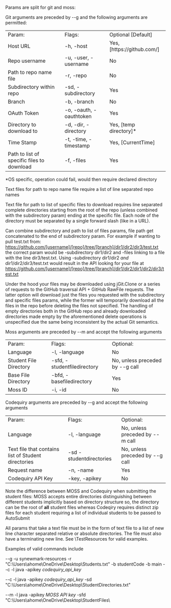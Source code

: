 Params are split for git and moss:

Git arguments are preceded by --g and the following arguments are permitted:


<table>
  <tr>
   <td>Param:
   </td>
   <td>Flags:
   </td>
   <td>Optional [Default]
   </td>
  </tr>
  <tr>
   <td>Host URL
   </td>
   <td>-h, -host
   </td>
   <td>Yes, [https://github.com/]
   </td>
  </tr>
  <tr>
   <td>Repo username
   </td>
   <td>-u, -user, -username
   </td>
   <td>No
   </td>
  </tr>
  <tr>
   <td>Path to repo name file
   </td>
   <td>-r, -repo
   </td>
   <td>No
   </td>
  </tr>
  <tr>
   <td>Subdirectory within repo
   </td>
   <td>-sd, -subdirectory
   </td>
   <td>Yes
   </td>
  </tr>
  <tr>
   <td>Branch
   </td>
   <td>-b, -branch
   </td>
   <td>No
   </td>
  </tr>
  <tr>
   <td>OAuth Token
   </td>
   <td>-o, -oauth, -oauthtoken
   </td>
   <td>Yes
   </td>
  </tr>
  <tr>
   <td>Directory to download to
   </td>
   <td>-d, -dir, -directory
   </td>
   <td>Yes, [temp directory]*
   </td>
  </tr>
  <tr>
   <td>Time Stamp
   </td>
   <td>-t, -time, -timestamp
   </td>
   <td>Yes, [CurrentTime]
   </td>
  </tr>
  <tr>
   <td>Path to list of specific files to download
   </td>
   <td>-f, -files
   </td>
   <td>Yes
   </td>
  </tr>
</table>


*OS specific, operation could fail, would then require declared directory

Text files for path to repo name file require a list of line separated repo names

Text file for path to list of specific files to download requires line separated complete directories starting from the root of the repo (unless combined with the subdirectory param) ending at the specific file. Each node of the directory must be separated by a single forward slash (like in a URL).

Can combine subdirectory and path to list of files params, file path get concatenated to the end of subdirectory param. For example if wanting to pull test.txt from: https://github.com/[username]/[repo]/tree/[branch]/dir1/dir2/dir3/test.txt the correct param would be -subdirectory dir1/dir2 and -files linking to a file with the line dir3/test.txt. Using -subdirectory dir1/dir2 _and_ dir1/dir2/dir3/test.txt would result in the API looking for your file at https://github.com/[username]/[repo]/tree/[branch]/dir1/dir2/dir1/dir2/dir3/test.txt 

Under the hood your files may be downloaded using jGit.Clone or a series of requests to the GitHub traversal API + GitHub RawFile requests. The latter option will download just the files you requested with the subdirectory and specific files params, while the former will temporarily download all the files in the repo before deleting the files not specified. The handling of empty directories both in the GitHub repo and already downloaded directories made empty by the aforementioned delete operations is unspecified due the same being inconsistent by the actual Git semantics. 

Moss arguments are preceded by --m and accept the following arguments 


<table>
  <tr>
   <td>Param: 
   </td>
   <td>Flags: 
   </td>
   <td>Optional:
   </td>
  </tr>
  <tr>
   <td>Language
   </td>
   <td>-l, -language
   </td>
   <td>No
   </td>
  </tr>
  <tr>
   <td>Student File Directory
   </td>
   <td>-sfd, -studentfiledirectory
   </td>
   <td>No, unless preceded by --g call
   </td>
  </tr>
  <tr>
   <td>Base File Directory
   </td>
   <td>-bfd, -basefiledirectory
   </td>
   <td>Yes
   </td>
  </tr>
  <tr>
   <td>Moss ID
   </td>
   <td>-i, -id
   </td>
   <td>No
   </td>
  </tr>
</table>

Codequiry arguments are preceded by --g and accept the following arguments 


<table>
  <tr>
   <td>Param: 
   </td>
   <td>Flags: 
   </td>
   <td>Optional:
   </td>
  </tr>
  <tr>
   <td>Language
   </td>
   <td>-l, -language
   </td>
   <td>No, unless preceded by --m call
   </td>
  </tr>
  <tr>
   <td>Text file that contains list of Student directories
   </td>
   <td>-sd -studentdirectories
   </td>
   <td>No, unless preceded by --g call
   </td>
  </tr>
  <tr>
   <td>Request name
   </td>
   <td>-n, -name
   </td>
   <td>Yes
   </td>
  </tr>
  <tr>
   <td>Codequiry API Key
   </td>
   <td>-key, -apikey
   </td>
   <td>No
   </td>
  </tr>
</table>

Note the difference between MOSS and Codequiry when submitting the student files: MOSS accepts entire directories distinguishing between different students implicitly based on directory structure so, the directory can be the root of **all** student files whereas Codeqiry requires distinct zip files for each student requiring a list of individual students to be passed to AutoSubmit

All params that take a text file must be in the form of text file to a list of new line character separated relative or absolute directories. The file must also have a terminating new line. See \TestResources for valid examples.

Examples of valid commands include 

--g -u synewmark-resources -r "C:\Users\ahome\OneDrive\Desktop\Students.txt" -b studentCode -b main --c -l java -apikey *codequiry_api_key*

--c -l java -apikey *codequiry_api_key* -sd "C:\Users\ahome\OneDrive\Desktop\StudentDirectories.txt"

--m -l java -apikey *MOSS API key* -sfd "C:\Users\ahome\OneDrive\Desktop\StudentFiles\